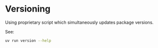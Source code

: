 # Versioning

Using proprietary script which simultaneously updates package versions.

See: 
```bash
uv run version --help
```